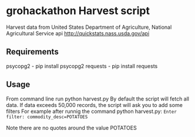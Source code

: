 # grohackathon Harvest script
Harvest data from United States Department of Agriculture, National Agricultural Service api http://quickstats.nass.usda.gov/api

## Requirements
psycopg2 - pip install psycopg2
requests - pip install requests

## Usage
From command line run python harvest.py
By default the script will fetch all data.
If data exceeds 50,000 records, the script will ask you to add some filters
For example after runnig the command python harvest.py:
`Enter filter: commodity_desc=POTATOES`

Note there are no quotes around the value POTATOES
